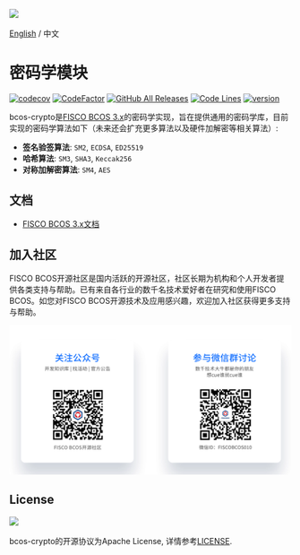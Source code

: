 ![](https://raw.githubusercontent.com/FISCO-BCOS/FISCO-BCOS/master/docs/FISCO_BCOS_Logo.svg?sanitize=true)

[English](../README.md) / 中文

# 密码学模块

[![codecov](https://codecov.io/gh/FISCO-BCOS/bcos-crypto/branch/master/graph/badge.svg)](https://codecov.io/gh/FISCO-BCOS/bcos-crypto)
[![CodeFactor](https://www.codefactor.io/repository/github/fisco-bcos/bcos-crypto/badge)](https://www.codefactor.io/repository/github/fisco-bcos/bcos-crypto)
[![GitHub All Releases](https://img.shields.io/github/downloads/FISCO-BCOS/bcos-crypto/total.svg)](https://github.com/FISCO-BCOS/bcos-crypto)
[![Code Lines](https://tokei.rs/b1/github/FISCO-BCOS/bcos-crypto?category=code)](https://github.com/FISCO-BCOS/bcos-crypto)
[![version](https://img.shields.io/github/tag/FISCO-BCOS/bcos-crypto.svg)](https://github.com/FISCO-BCOS/bcos-crypto/releases/latest)


bcos-crypto是[FISCO BCOS 3.x](https://github.com/FISCO-BCOS/FISCO-BCOS)的密码学实现，旨在提供通用的密码学库，目前实现的密码学算法如下（未来还会扩充更多算法以及硬件加解密等相关算法）:

- **签名验签算法**: `SM2`, `ECDSA`, `ED25519`
- **哈希算法**: `SM3`, `SHA3`, `Keccak256`
- **对称加解密算法**: `SM4`, `AES`


## 文档

- [FISCO BCOS 3.x文档](https://fisco-bcos-doc.readthedocs.io/)

## 加入社区

FISCO BCOS开源社区是国内活跃的开源社区，社区长期为机构和个人开发者提供各类支持与帮助。已有来自各行业的数千名技术爱好者在研究和使用FISCO BCOS。如您对FISCO BCOS开源技术及应用感兴趣，欢迎加入社区获得更多支持与帮助。

![](https://raw.githubusercontent.com/FISCO-BCOS/LargeFiles/master/images/QR_image.png)


## License

[![](https://img.shields.io/github/license/FISCO-BCOS/bcos-crypto.svg)](../LICENSE)

bcos-crypto的开源协议为Apache License, 详情参考[LICENSE](../LICENSE).